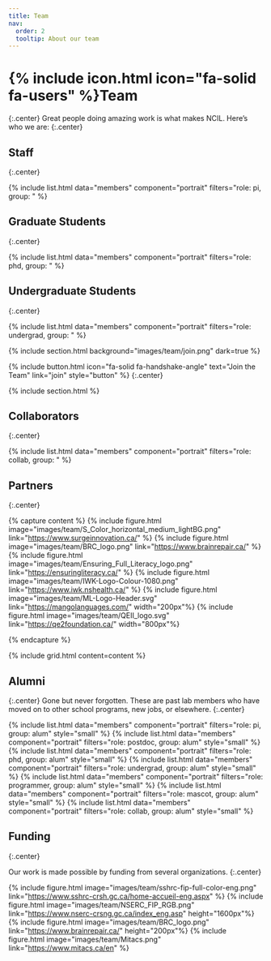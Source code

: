 ```yaml
---
title: Team
nav:
  order: 2
  tooltip: About our team
---
```


# {% include icon.html icon="fa-solid fa-users" %}Team
{:.center}
Great people doing amazing work is what makes NCIL. Here’s who we are:
{:.center}

## Staff
{:.center}

{% include list.html data="members" component="portrait" filters="role: pi, group: " %}

## Graduate Students
{:.center}

{% include list.html data="members" component="portrait" filters="role: phd, group: " %}

## Undergraduate Students
{:.center}

{% include list.html data="members" component="portrait" filters="role: undergrad, group: " %}

{% include section.html background="images/team/join.png" dark=true %}

{%
  include button.html
  icon="fa-solid fa-handshake-angle"
  text="Join the Team"
  link="join"
  style="button"
%}
{:.center}

{% include section.html %}

## Collaborators
{:.center}

{% include list.html data="members" component="portrait" filters="role: collab, group: " %}

## Partners
{:.center}

{% capture content %}
{% include figure.html image="images/team/S_Color_horizontal_medium_lightBG.png" link="https://www.surgeinnovation.ca/" %}
{% include figure.html image="images/team/BRC_logo.png" link="https://www.brainrepair.ca/" %}
{% include figure.html image="images/team/Ensuring_Full_Literacy_logo.png" link="https://ensuringliteracy.ca/" %}
{% include figure.html image="images/team/IWK-Logo-Colour-1080.png" link="https://www.iwk.nshealth.ca/" %}
{% include figure.html image="images/team/ML-Logo-Header.svg" link="https://mangolanguages.com/" width="200px"%}
{% include figure.html image="images/team/QEII_logo.svg" link="https://qe2foundation.ca/" width="800px"%}

{% endcapture %}

{% include grid.html content=content %}

## Alumni
{:.center}
Gone but never forgotten.
These are past lab members who have moved on to other school programs, new jobs, or elsewhere.
{:.center}

{% include list.html data="members" component="portrait" filters="role: pi, group: alum" style="small" %}
{% include list.html data="members" component="portrait" filters="role: postdoc, group: alum" style="small" %}
{% include list.html data="members" component="portrait" filters="role: phd, group: alum" style="small" %}
{% include list.html data="members" component="portrait" filters="role: undergrad, group: alum" style="small" %}
{% include list.html data="members" component="portrait" filters="role: programmer, group: alum" style="small" %}
{% include list.html data="members" component="portrait" filters="role: mascot, group: alum" style="small" %}
{% include list.html data="members" component="portrait" filters="role: collab, group: alum" style="small" %}

## Funding
{:.center}

Our work is made possible by funding from several organizations.
{:.center}

{% include figure.html image="images/team/sshrc-fip-full-color-eng.png" link="https://www.sshrc-crsh.gc.ca/home-accueil-eng.aspx" %}
{% include figure.html image="images/team/NSERC_FIP_RGB.png" link="https://www.nserc-crsng.gc.ca/index_eng.asp" height="1600px"%}
{% include figure.html image="images/team/BRC_logo.png" link="https://www.brainrepair.ca/" height="200px"%}
{% include figure.html image="images/team/Mitacs.png" link="https://www.mitacs.ca/en" %}